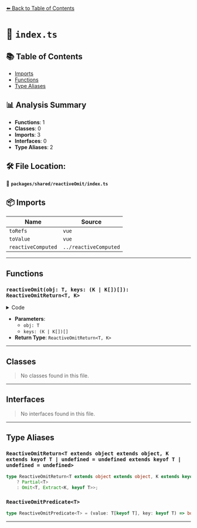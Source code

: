 [⬅️ Back to Table of Contents](../../../index.md)

# 📄 `index.ts`

## 📚 Table of Contents

- [Imports](#imports)
- [Functions](#functions)
- [Type Aliases](#type-aliases)

## 📊 Analysis Summary

- **Functions**: 1
- **Classes**: 0
- **Imports**: 3
- **Interfaces**: 0
- **Type Aliases**: 2

## 🛠️ File Location:
📂 **`packages/shared/reactiveOmit/index.ts`**

## 📦 Imports

| Name | Source |
|------|--------|
| `toRefs` | `vue` |
| `toValue` | `vue` |
| `reactiveComputed` | `../reactiveComputed` |


---

## Functions

### `reactiveOmit(obj: T, keys: (K | K[])[]): ReactiveOmitReturn<T, K>`

<details><summary>Code</summary>

```ts
export function reactiveOmit<T extends object, K extends keyof T>(
  obj: T,
  ...keys: (K | K[])[]
): ReactiveOmitReturn<T, K>
```
</details>

- **Parameters**:
  - `obj: T`
  - `keys: (K | K[])[]`
- **Return Type**: `ReactiveOmitReturn<T, K>`

---

## Classes

> No classes found in this file.


---

## Interfaces

> No interfaces found in this file.


---

## Type Aliases

### `ReactiveOmitReturn<T extends object extends object, K extends keyof T | undefined = undefined extends keyof T | undefined = undefined>`

```ts
type ReactiveOmitReturn<T extends object extends object, K extends keyof T | undefined = undefined extends keyof T | undefined = undefined> = [K] extends [undefined]
    ? Partial<T>
    : Omit<T, Extract<K, keyof T>>;
```

### `ReactiveOmitPredicate<T>`

```ts
type ReactiveOmitPredicate<T> = (value: T[keyof T], key: keyof T) => boolean;
```


---